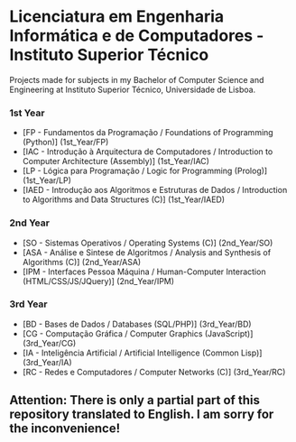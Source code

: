 # Licenciatura em Engenharia Informática e de Computadores - Instituto Superior Técnico
Projects made for subjects in my Bachelor of Computer Science and Engineering at Instituto Superior Técnico, Universidade de Lisboa.

### 1st Year
* [FP - Fundamentos da Programação / Foundations of Programming (Python)] (1st_Year/FP)
* [IAC - Introdução à Arquitectura de Computadores / Introduction to Computer Architecture (Assembly)] (1st_Year/IAC)
* [LP - Lógica para Programação / Logic for Programming (Prolog)] (1st_Year/LP)
* [IAED - Introdução aos Algoritmos e Estruturas de Dados / Introduction to Algorithms and Data Structures (C)] (1st_Year/IAED)

### 2nd Year
* [SO - Sistemas Operativos / Operating Systems (C)] (2nd_Year/SO)
* [ASA - Análise e Sintese de Algoritmos / Analysis and Synthesis of Algorithms (C)] (2nd_Year/ASA)
* [IPM - Interfaces Pessoa Máquina / Human-Computer Interaction (HTML/CSS/JS/JQuery)] (2nd_Year/IPM)

### 3rd Year
* [BD - Bases de Dados / Databases (SQL/PHP)] (3rd_Year/BD)
* [CG - Computação Gráfica / Computer Graphics (JavaScript)] (3rd_Year/CG)
* [IA - Inteligência Artificial / Artificial Intelligence (Common Lisp)] (3rd_Year/IA)
* [RC - Redes e Computadores / Computer Networks (C)] (3rd_Year/RC)


## Attention: There is only a partial part of this repository translated to English. I am sorry for the inconvenience!
